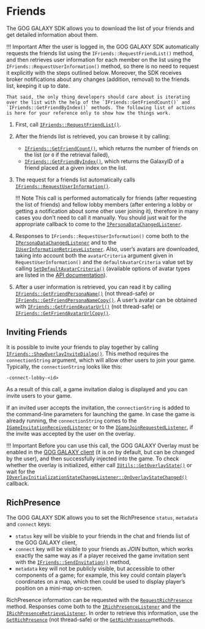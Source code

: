 # Friends

The GOG GALAXY SDK allows you to download the list of your friends and get detailed information about them.

!!! Important
    After the user is logged in, the GOG GALAXY SDK automatically requests the friends list using the `IFriends::RequestFriendList()` method, and then retrieves user information for each member on the list using the  `IFriends::RequestUserInformation()` method, so there is no need to request it explicitly with the steps outlined below. Moreover, the SDK receives broker notifications about any changes (addition, removal) to the friends list, keeping it up to date.
    

    That said, the only thing developers should care about is iterating over the list with the help of the `IFriends::GetFriendCount()` and `IFriends::GetFriendByIndex()` methods. The following list of actions is here for your reference only to show how the things work.

1. First, call [`IFriends::RequestFriendList()`](https://docs.gog.com/galaxyapi/classgalaxy_1_1api_1_1IFriends.html#aa648d323f3f798bbadd745bea13fc3b5).
2. After the friends list is retrieved, you can browse it by calling:
    - [`IFriends::GetFriendCount()`](https://docs.gog.com/galaxyapi/classgalaxy_1_1api_1_1IFriends.html#a8c7db81fe693c4fb8ed9bf1420393cbb), which returns the number of friends on the list (or `0` if the retrieval failed),
    - [`IFriends::GetFriendByIndex()`](https://docs.gog.com/galaxyapi/classgalaxy_1_1api_1_1IFriends.html#a07746daaec828d1d9f1e67e4ff00a02d), which returns the GalaxyID of a friend placed at a given index on the list.
3. The request for a friends list automatically calls [`IFriends::RequestUserInformation()`](https://docs.gog.com/galaxyapi/classgalaxy_1_1api_1_1IFriends.html#a4692fc9d422740da258c351a2b709526).

    !!! Note
        This call is performed automatically for friends (after requesting the list of friends) and fellow lobby members (after entering a lobby or getting a notification about some other user joining it), therefore in many cases you don’t need to call it manually. You should just wait for the appropriate callback to come to the [`IPersonaDataChangedListener`](https://docs.gog.com/galaxyapi/classgalaxy_1_1api_1_1IPersonaDataChangedListener.html).
    
4. Responses to `IFriends::RequestUserInformation()` come both to the [`IPersonaDataChangedListener`](https://docs.gog.com/galaxyapi/classgalaxy_1_1api_1_1IPersonaDataChangedListener.html) and to the [`IUserInformationRetrieveListener`](https://docs.gog.com/galaxyapi/classgalaxy_1_1api_1_1IUserInformationRetrieveListener.html). Also, user’s avatars are downloaded, taking into account both the `avatarCriteria` argument given in `RequestUserInformation()` and the `defaultAvatarCriteria` value set by calling [`SetDefaultAvatarCriteria()`](https://docs.gog.com/galaxyapi/classgalaxy_1_1api_1_1IFriends.html#ae9172d7880741f6dc87f9f02ff018574) (available options of avatar types are listed in the [API documentation](https://docs.gog.com/galaxyapi/group__api.html#ga51ba11764e2176ad2cc364635fac294e)).
5. After a user information is retrieved, you can read it by calling [`IFriends::GetFriendPersonaName()`](https://docs.gog.com/galaxyapi/classgalaxy_1_1api_1_1IFriends.html#aae6d3e6af5bde578b04379cf324b30c5) (not thread-safe) or [`IFriends::GetFriendPersonaNameCopy()`](https://docs.gog.com/galaxyapi/classgalaxy_1_1api_1_1IFriends.html#a136fe72f661d2dff7e01708f53e3bed6). A user’s avatar can be obtained with [`IFriends::GetFriendAvatarUrl()`](https://docs.gog.com/galaxyapi/classgalaxy_1_1api_1_1IFriends.html#a4fe15f4be55cf030e12018134a281591) (not thread-safe) or [`IFriends::GetFriendAvatarUrlCopy()`](https://docs.gog.com/galaxyapi/classgalaxy_1_1api_1_1IFriends.html#aac64a5c1bc9789f18763d4a29eeb172f).

## Inviting Friends

It is possible to invite your friends to play together by calling [`IFriends::ShowOverlayInviteDialog()`](https://docs.gog.com/galaxyapi/classgalaxy_1_1api_1_1IFriends.html#ae589d534ed8846319e3a4d2f72d3c51a). This method requires the `connectionString` argument, which will allow other users to join your game. Typically, the `connectionString` looks like this:

```
-connect-lobby-<id>
```

As a result of this call, a game invitation dialog is displayed and you can invite users to your game.

If an invited user accepts the invitation, the `connectionString` is added to the command-line parameters for launching the game. In case the game is already running, the `connectionString` comes to the [`IGameInvitationReceivedListener`](https://docs.gog.com/galaxyapi/classgalaxy_1_1api_1_1IGameInvitationReceivedListener.html) or to the [`IGameJoinRequestedListener`](https://docs.gog.com/galaxyapi/classgalaxy_1_1api_1_1IGameJoinRequestedListener.html), if the invite was accepted by the user on the overlay.

!!! Important
    Before you can use this call, the GOG GALAXY Overlay must be enabled in the [GOG GALAXY client](gc-overlay.md) (it is on by default, but can be changed by the user), and then successfully injected into the game. To check whether the overlay is initialized, either call [`IUtils::GetOverlayState()`](https://docs.gog.com/galaxyapi/classgalaxy_1_1api_1_1IUtils.html#ace3179674f31b02b4dcd704f59c3e466) or wait for the [`IOverlayInitializationStateChangeListener::OnOverlayStateChanged()`](https://docs.gog.com/galaxyapi/classgalaxy_1_1api_1_1IOverlayInitializationStateChangeListener.html#af55f5b8e0b10dde7869226c0fbd63b35) callback.

## RichPresence

The GOG GALAXY SDK allows you to set the RichPresence `status`, `metadata` and `connect` keys:

- `status` key will be visible to your friends in the chat and friends list of the GOG GALAXY client,
- `connect` key will be visible to your friends as *JOIN* button, which works exactly the same way as if a player received the game invitation sent with the [`IFriends::SendInvitation()`](https://docs.gog.com/galaxyapi/classgalaxy_1_1api_1_1IFriends.html#aefdc41edcd24ebbf88bfb25520a47397) method,
- `metadata` key will not be publicly visible, but accessible to other components of a game; for example, this key could contain player’s coordinates on a map, which then could be used to display player’s position on a mini-map on-screen.

RichPresence information can be requested with the [`RequestRichPresence`](https://docs.gog.com/galaxyapi/classgalaxy_1_1api_1_1IFriends.html#a5a3458c1a79eb77463a60278ef7a0b5d) method. Responses come both to the [`IRichPresenceListener`](https://docs.gog.com/galaxyapi/classgalaxy_1_1api_1_1IRichPresenceListener.html) and the [`IRichPresenceRetrieveListener`](https://docs.gog.com/galaxyapi/classgalaxy_1_1api_1_1IRichPresenceRetrieveListener.html). In order to retrieve this information, use the [`GetRichPresence`](https://docs.gog.com/galaxyapi/classgalaxy_1_1api_1_1IFriends.html#af7d644d840aaeff4eacef1ea74838433) (not thread-safe) or the [`GetRichPresence`](https://docs.gog.com/galaxyapi/classgalaxy_1_1api_1_1IFriends.html#a661d5d43361d708d1ed3e2e57c75315f)methods.